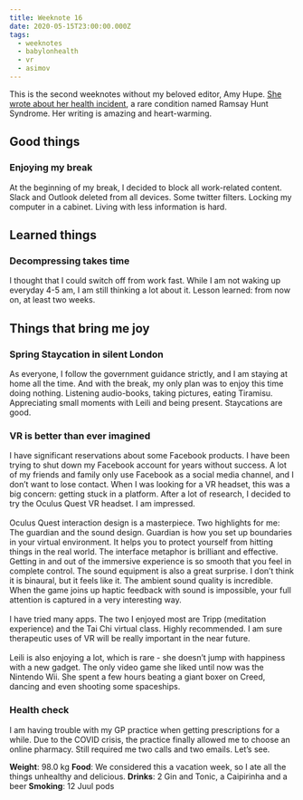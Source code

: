 ```yaml
---
title: Weeknote 16
date: 2020-05-15T23:00:00.000Z
tags:
  - weeknotes
  - babylonhealth
  - vr
  - asimov
---
```


This is the second weeknotes without my beloved editor, Amy Hupe. [She wrote about her health incident](https://amyhupe.co.uk/weeknotes/weeknote-24/), a rare condition named Ramsay Hunt Syndrome. Her writing is amazing and heart-warming. 


## Good things


### Enjoying my break

At the beginning of my break, I decided to block all work-related content. Slack and Outlook deleted from all devices. Some twitter filters. Locking my computer in a cabinet. Living with less information is hard. 


## Learned things


### Decompressing takes time

I thought that I could switch off from work fast. While I am not waking up everyday 4-5 am, I am still thinking a lot about it. Lesson learned: from now on, at least two weeks.


## Things that bring me joy


### Spring Staycation in silent London

As everyone, I follow the government guidance strictly, and I am staying at home all the time. And with the break, my only plan was to enjoy this time doing nothing. Listening audio-books, taking pictures, eating Tiramisu. Appreciating small moments with Leili and being present. Staycations are good.


### VR is better than ever imagined

I have significant reservations about some Facebook products. I have been trying to shut down my Facebook account for years without success. A lot of my friends and family only use Facebook as a social media channel, and I don’t want to lose contact. When I was looking for a VR headset, this was a big concern: getting stuck in a platform. After a lot of research, I decided to try the Oculus Quest VR headset. I am impressed.  \
 \
Oculus Quest interaction design is a masterpiece. Two highlights for me: The guardian and the sound design. Guardian is how you set up boundaries in your virtual environment. It helps you to protect yourself from hitting things in the real world. The interface metaphor is brilliant and effective. Getting in and out of the immersive experience is so smooth that you feel in complete control. The sound equipment is also a great surprise. I don’t think it is binaural, but it feels like it. The ambient sound quality is incredible. When the game joins up haptic feedback with sound is impossible, your full attention is captured in a very interesting way. \
 \
I have tried many apps. The two I enjoyed most are Tripp (meditation experience) and the Tai Chi virtual class. Highly recommended. I am sure therapeutic uses of VR will be really important in the near future.  \
 \
Leili is also enjoying a lot, which is rare - she doesn’t jump with happiness with a new gadget. The only  video game she liked until now was the Nintendo Wii. She spent a few hours beating a giant boxer on Creed, dancing and even shooting some spaceships.      


### Health check

I am having trouble with my GP practice when getting prescriptions for a while. Due to the COVID crisis, the practice finally allowed me to choose an online pharmacy. Still required me two calls and two emails. Let’s see.

**Weight**: 98.0 kg 
**Food**: We considered this a vacation week, so I ate all the things unhealthy and delicious. 
**Drinks**: 2 Gin and Tonic, a Caipirinha and a beer
**Smoking**: 12 Juul pods
